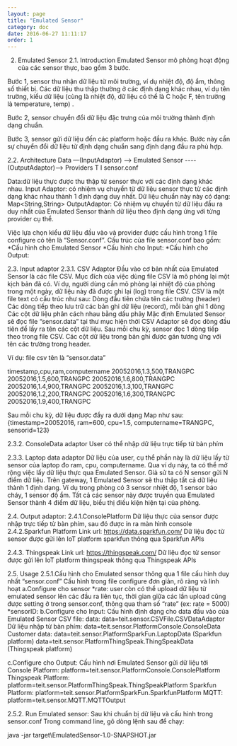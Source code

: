```yaml
---
layout: page
title: "Emulated Sensor"
category: doc
date: 2016-06-27 11:11:17
order: 1
---
```


2. Emulated Sensor
2.1. Introduction
Emulated Sensor mô phỏng hoạt động của các sensor thực, bao gồm 3 bước.

Bước 1, sensor thu nhận dữ liệu từ môi trường, ví dụ nhiệt độ, độ ẩm, thông số thiết bị. Các dữ liệu thu thập thường ở các định dạng khác nhau, ví dụ tên trường, kiểu dữ liệu (cùng là nhiệt độ, dữ liệu có thể là C hoặc F, tên trường là temperature, temp) .

Bước 2, sensor chuyển đổi dữ liệu đặc trưng của môi trường thành định dạng chuẩn.

Bước 3, sensor gửi dữ liệu đến các platform hoặc đầu ra khác. Bước này cần sự chuyển đổi dữ liệu từ định dạng chuẩn sang định dạng đầu ra phù hợp.

2.2. Architecture
Data —(InputAdaptor) —> Emulated Sensor ----(OutputAdaptor)—> Providers T I sensor.conf

Data:dữ liệu thực được thu thập từ sensor thực với các định dạng khác nhau.
Input Adaptor: có nhiệm vụ chuyển từ dữ liệu sensor thực từ các định dạng khác nhau thành 1 định dạng duy nhất. Dữ liệu chuẩn này này có dạng: Map<String,String> OutputAdaptor: Có nhiệm vụ chuyển từ dữ liệu đầu ra duy nhất của Emulated Sensor thành dữ liệu theo định dạng ứng với từng provider cụ thể.

Việc lựa chọn kiểu dữ liệu đầu vào và provider được cấu hình trong 1 file configure có tên là “Sensor.conf”. Cấu trúc của file sensor.conf bao gồm: *Cấu hình cho Emulated Sensor *Cấu hình cho Input: *Cấu hình cho Output:

2.3. Input adaptor
2.3.1. CSV Adaptor
Đầu vào cơ bản nhất của Emulated Sensor là các file CSV. Mục đích của việc dùng file CSV là mô phỏng lại một kịch bản đã có. Ví dụ, người dùng cần mô phỏng lại nhiệt độ của phòng trong một ngày, dữ liệu này đã được ghi lại (log) trong file CSV. CSV là một file text có cấu trúc như sau: Dòng đầu tiên chứa tên các trường (header) Các dòng tiếp theo lưu trữ các bản ghi dữ liệu (record), mỗi bản ghi 1 dòng Các cột dữ liệu phân cách nhau bằng dấu phảy Mặc định Emulated Sensor sẽ đọc file “sensor.data” tại thư mục hiện thời CSV Adaptor sẽ đọc dòng đầu tiên để lấy ra tên các cột dữ liệu. Sau mỗi chu kỳ, sensor đọc 1 dòng tiếp theo trong file CSV. Các cột dữ liệu trong bản ghi được gán tương ứng với tên các trường trong header.

Ví dụ: file csv tên là “sensor.data”

timestamp,cpu,ram,computername 20052016,1.3,500,TRANGPC
20052016,1.5,600,TRANGPC
20052016,1.6,800,TRANGPC 20052016,1.4,900,TRANGPC
20052016,1.3,100,TRANGPC
20052016,1.2,200,TRANGPC 20052016,1.6,300,TRANGPC 20052016,1.9,400,TRANGPC

Sau mỗi chu kỳ, dữ liệu được đẩy ra dưới dạng Map như sau: {timestamp=20052016, ram=600, cpu=1.5, computername=TRANGPC, sensorid=123}

2.3.2. ConsoleData adaptor
User có thể nhập dữ liệu trực tiếp từ bàn phím

2.3.3. Laptop data adaptor
Dữ liệu của user, cụ thể phần này là dữ liệu lấy từ sensor của laptop đo ram, cpu, computername. Qua ví dụ này, ta có thể mở rộng việc lấy dữ liệu thực qua Emulated Sensor. Giả sử ta có N sensor gửi N điểm dữ liệu. Trên gateway, 1 Emulated Sensor sẽ thu thập tất cả dữ liệu thành 1 định dạng. Ví dụ trong phòng có 3 sensor nhiệt độ, 1 sensor báo cháy, 1 sensor độ ẩm. Tất cả các sensor này được truyền qua Emulated Sensor thành 4 điểm dữ liệu, biểu thị điều kiện hiện tại của phòng.

2.4. Output adaptor:
2.4.1.ConsolePlatform
Dữ liệu thực của sensor được nhập trực tiếp từ bàn phím, sau đó được in ra màn hình console
2.4.2.Sparkfun Platform
Link url: https://data.sparkfun.com/ 
Dữ liệu đọc từ sensor được gửi lên IoT platform sparkfun thông qua Sparkfun APIs

2.4.3. Thingspeak
Link url: https://thingspeak.com/ 
Dữ liệu đọc từ sensor được gửi lên IoT platform thingspeak thông qua Thingspeak APIs

2.5. Usage
2.5.1.Cấu hình cho Emulated sensor thông qua 1 file cấu hình duy nhất “sensor.conf”
Cấu hình trong file configure đơn giản, rõ ràng và linh hoạt a.Configure cho sensor *rate: user còn có thể upload dữ liệu từ emulated sensor lên các đầu ra liên tục, thời gian giữa các lần upload cũng được setting ở trong sensor.conf, thông qua tham số “rate” (ex: rate = 5000) *sensorID: b.Configure cho Input: Cấu hình định dạng cho data đầu vào của Emulated Sensor CSV file: data: data=teit.sensor.CSVFile.CSVDataAdaptor Dữ liệu nhập từ bàn phím: data=teit.sensor.PlatformConsole.ConsoleData Customer data: data=teit.sensor.PlatformSparkFun.LaptopData (Sparkfun platform) data=teit.sensor.PlatformThingSpeak.ThingSpeakData (Thingspeak platform)

c.Configure cho Output: Cấu hình nơi Emulated Sensor gửi dữ liệu tới Console Platform: platform=teit.sensor.PlatformConsole.ConsolePlatform Thingspeak Platform: platform=teit.sensor.PlatformThingSpeak.ThingSpeakPlatform Sparkfun Platform: platform=teit.sensor.PlatformSparkFun.SparkfunPlatform MQTT: platform=teit.sensor.MQTT.MQTTOutput

2.5.2. Run Emulated sensor:
Sau khi chuẩn bị dữ liệu và cấu hình trong sensor.conf Trong command line, gõ dòng lệnh sau để chạy:

java -jar target\EmulatedSensor-1.0-SNAPSHOT.jar